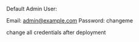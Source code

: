 Default Admin User:


Email:    admin@example.com
Password: changeme


change all credentials after deployment